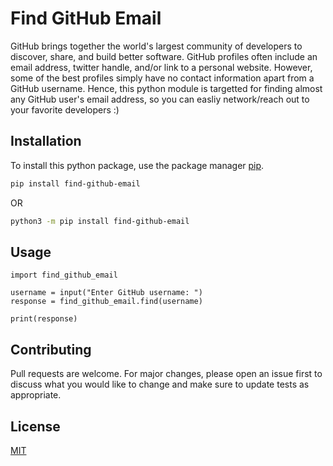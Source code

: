 # Find GitHub Email

GitHub brings together the world's largest community of developers to discover, share, and build better software. GitHub profiles often include an email address, twitter handle, and/or link to a personal website. However, some of the best profiles simply have no contact information apart from a GitHub username. Hence, this python module is targetted for finding almost any GitHub user's email address, so you can easliy network/reach out to your favorite developers :)

## Installation

To install this python package, use the package manager [pip](https://pypi.org/project/find-github-email/).

```bash
pip install find-github-email
```
OR
```bash
python3 -m pip install find-github-email
```

## Usage


```python3
import find_github_email

username = input("Enter GitHub username: ")
response = find_github_email.find(username)

print(response)
```

## Contributing
Pull requests are welcome. For major changes, please open an issue first to discuss what you would like to change and make sure to update tests as appropriate.

## License
[MIT](https://github.com/UdhavPawar/find_github_email/blob/master/LICENSE)
